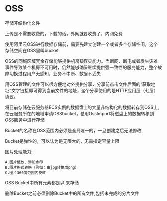 # OSS

存储非结构化文件

上传是不需要收费的，下载的话，外网就要收费了，内网免费

使用阿里云OSS进行数据存储前，需要先建立创建一个或者多个存储空间，这个存储空间在OSS里叫bucket

OSS的同城区域冗余存储能够提供机房级容灾能力。当断网、断电或者发生灾难事件导致某个机房不可用时，仍然能够确保继续提供强一致性的服务能力，整个故障切换过程用户无感知，业务不中断、数据不丢失

用OSS管理的文件可以很方便地对外提供分享，分享前点击文件后面的“获取地址”文字链接即可得到当前文件的地址，这个分享使用的是HTTP应用层（七层）协议。

将目前存储在云服务器ECS实例的数据盘上的大量非结构化的数据转存到OSS上,在云服务所在的地域申请OSSbucket，使用OssImport将磁盘上的数据转移到OSS服务中进行存储

Bucket的名称在OSS范围内必须是全局唯一的，一旦创建之后无法修改	

Bucket是弹性的，可以认为是无限大的，无需指定容量上限

图片处理能力:

```text
A.图片缩放、添加水印
B.图片格式转换（例如：由jpg转换成png）
C.图片360度范围内旋转
```

OSS Bucket中所有元素都是以 来存储

删除Bucket之前必须删除Bucket中的所有文件,包括未完成的分片文件